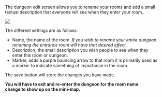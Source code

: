---
---
The dungeon edit screen allows you to rename your rooms and add a small textual description that everyone will see when they enter your room..

![](http://www.forlornonline.com/images/dungeonedit.jpg)

The different settings are as follows:

*   Name, the name of the room. _If you wish to rename your entire dungeon renaming the entrance room will have that desired effect._
*   Description, the small description you wish people to see when they enter this room or dungeon.
*   Marker, adds a purple bouncing arrow to that room it is primarily used as a marker to indicate something of importance in the room.

The save button will store the changes you have made.

**You will have to exit and re-enter the dungeon for the room name change to show up on the mini-map.**